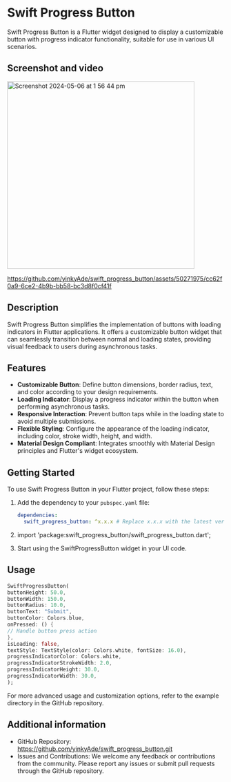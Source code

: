 # Swift Progress Button

Swift Progress Button is a Flutter widget designed to display a customizable button with progress indicator functionality, suitable for use in various UI scenarios.



## Screenshot and video

<img width="434" alt="Screenshot 2024-05-06 at 1 56 44 pm" src="https://github.com/yinkyAde/swift_progress_button/assets/50271975/3885d767-c835-4d4a-984c-aa4b91ea67b2">  


https://github.com/yinkyAde/swift_progress_button/assets/50271975/cc62f0a9-6ce2-4b9b-bb58-bc3d8f0cf41f



## Description

Swift Progress Button simplifies the implementation of buttons with loading indicators in Flutter applications. It offers a customizable button widget that can seamlessly transition between normal and loading states, providing visual feedback to users during asynchronous tasks.


## Features

- **Customizable Button**: Define button dimensions, border radius, text, and color according to your design requirements.
- **Loading Indicator**: Display a progress indicator within the button when performing asynchronous tasks.
- **Responsive Interaction**: Prevent button taps while in the loading state to avoid multiple submissions.
- **Flexible Styling**: Configure the appearance of the loading indicator, including color, stroke width, height, and width.
- **Material Design Compliant**: Integrates smoothly with Material Design principles and Flutter's widget ecosystem.


## Getting Started

To use Swift Progress Button in your Flutter project, follow these steps:

1. Add the dependency to your `pubspec.yaml` file:

   ```yaml
   dependencies:
     swift_progress_button: ^x.x.x # Replace x.x.x with the latest version
2. import 'package:swift_progress_button/swift_progress_button.dart';
3. Start using the SwiftProgressButton widget in your UI code.


## Usage

```dart
SwiftProgressButton(
buttonHeight: 50.0,
buttonWidth: 150.0,
buttonRadius: 10.0,
buttonText: "Submit",
buttonColor: Colors.blue,
onPressed: () {
// Handle button press action
},
isLoading: false,
textStyle: TextStyle(color: Colors.white, fontSize: 16.0),
progressIndicatorColor: Colors.white,
progressIndicatorStrokeWidth: 2.0,
progressIndicatorHeight: 30.0,
progressIndicatorWidth: 30.0,
);
```
For more advanced usage and customization options, refer to the example directory in the GitHub repository.

## Additional information

* GitHub Repository: https://github.com/yinkyAde/swift_progress_button.git
* Issues and Contributions: We welcome any feedback or contributions from the community. Please report any issues or submit pull requests through the GitHub repository.

